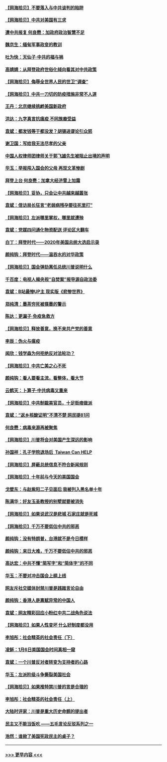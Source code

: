 #### [【网海拾贝】不要落入与中共谈判的陷阱](../pages/nsc993/n12735229.md?t=02061601) 
#### [【网海拾贝】中共对美国有三求](../pages/nsc993/n12735197.md?t=02061601) 
#### [遭中共报复 何良懋：加政府政治智慧不足](../pages/nsc993/n12734323.md?t=02061601) 
#### [魏京生：缅甸军事政变的教训](../pages/nsc993/n12732470.md?t=02061601) 
#### [吐为快：天仙子·中共的福与祸](../pages/nsc993/n12732165.md?t=02061601) 
#### [高婧婧：从拜登政府世俗化倾向看其对中共政策](../pages/nsc993/n12730028.md?t=02061601) 
#### [【网海拾贝】侮辱全世界人民的世卫“调查”](../pages/nsc993/n12727884.md?t=02061601) 
#### [【网海拾贝】中共一刀切的防疫措施非常不人道](../pages/nsc993/n12724879.md?t=02061601) 
#### [王丹：北京继续挑衅美国新政府](../pages/nsc993/n12722456.md?t=02061601) 
#### [洪达：九字真言抗瘟疫 不同族裔受益](../pages/nsc993/n12722448.md?t=02061601) 
#### [袁斌：都发钱等于都没发？胡锡进谬论引众怒](../pages/nsc993/n12722393.md?t=02061601) 
#### [谢卫国：写给我无法尽孝的父亲](../pages/nsc993/n12720325.md?t=02061601) 
#### [中国人权律师团律师关于郭飞雄先生被阻止出境的声明](../pages/nsc993/n12720203.md?t=02061601) 
#### [华玉：举报闯入国会的父母 再现文革惨剧](../pages/nsc993/n12719070.md?t=02061601) 
#### [拜登上台 何良懋：加拿大经济雪上加霜](../pages/nsc993/n12718943.md?t=02061601) 
#### [【网海拾贝】妥协，只会让中共越来越嚣张](../pages/nsc993/n12717392.md?t=02061601) 
#### [袁斌：信访局长狂言“老弱病残孕要往死里打”](../pages/nsc993/n12717343.md?t=02061601) 
#### [【网海拾贝】左派哪里掌权，哪里就遭殃](../pages/nsc993/n12715009.md?t=02061601) 
#### [袁斌：党媒四问通化物资配送 评论区大翻车](../pages/nsc993/n12714950.md?t=02061601) 
#### [白丁：拜登时代——2020年美国总统大选启示录](../pages/nsc993/n12714920.md?t=02061601) 
#### [颜纯钩：拜登时代——温吞水的对华政策](../pages/nsc993/n12713245.md?t=02061601) 
#### [【网海拾贝】国会弹劾离任总统川普说明什么](../pages/nsc993/n12712816.md?t=02061601) 
#### [千百度：电视人揭央视“自焚案”报导源自政法委](../pages/nsc993/n12709760.md?t=02061601) 
#### [袁斌：B站最惨UP主 现实版《悲惨世界》](../pages/nsc993/n12709686.md?t=02061601) 
#### [郑纯清：墨茶穷死被搽墨的警示](../pages/nsc993/n12709262.md?t=02061601) 
#### [陈达：更漏子·免疫急救方](../pages/nsc993/n12709244.md?t=02061601) 
#### [【网海拾贝】释放善意，换不来共产党的善意](../pages/nsc993/n12708361.md?t=02061601) 
#### [李辰：伪火与瘟疫](../pages/nsc993/n12707981.md?t=02061601) 
#### [闻欣：钱学森为何拒绝反对法轮功？](../pages/nsc993/n12707407.md?t=02061601) 
#### [【网海拾贝】中共亡美之心不死](../pages/nsc993/n12707621.md?t=02061601) 
#### [颜纯钩：看人要看主流，看整体，看大节](../pages/nsc993/n12707536.md?t=02061601) 
#### [云鹤天：卜算子‧中共病毒又重来](../pages/nsc993/n12707408.md?t=02061601) 
#### [【网海拾贝】中共制裁美官员，十足街痞做派](../pages/nsc993/n12705115.md?t=02061601) 
#### [袁斌：“返乡核酸证明”不清不楚 网民提81问](../pages/nsc993/n12704982.md?t=02061601) 
#### [何良懋：病毒来源再被聚焦](../pages/nsc993/n12704944.md?t=02061601) 
#### [【网海拾贝】川普将会对美国产生深远的影响](../pages/nsc993/n12703045.md?t=02061601) 
#### [孙国祥：孔子学院退场后  Taiwan Can HELP](../pages/nsc993/n12702430.md?t=02061601) 
#### [【网海拾贝】屏蔽总统信息不符合新闻规则](../pages/nsc993/n12699998.md?t=02061601) 
#### [【网海拾贝】十年前与今天的美国国会](../pages/nsc993/n12696993.md?t=02061601) 
#### [戈壁东：与赵紫阳二子见面后 我被列入黑名单十年](../pages/nsc993/n12696215.md?t=02061601) 
#### [陈满华：好友玉圣教授的别墅就要被消失](../pages/nsc993/n12695411.md?t=02061601) 
#### [【网海拾贝】如果说武汉是悲城 石家庄就是死城](../pages/nsc993/n12694589.md?t=02061601) 
#### [【网海拾贝】千万不要低估中共的邪恶](../pages/nsc993/n12692771.md?t=02061601) 
#### [颜纯钩：没有特朗普，台港就不是今日模样](../pages/nsc993/n12692678.md?t=02061601) 
#### [颜纯钩：来日大难，千万不要低估中共的邪恶](../pages/nsc993/n12692080.md?t=02061601) 
#### [高达宏：中共不懂“简写字”和“简体字”的不同](../pages/nsc993/n12692068.md?t=02061601) 
#### [华玉：不要对冲击国会上纲上线](../pages/nsc993/n12689948.md?t=02061601) 
#### [网友斥社交媒体封禁川普是践踏言论自由](../pages/nsc993/n12687482.md?t=02061601) 
#### [颜纯钩：香港人是禀赋异常的中国人](../pages/nsc993/n12685142.md?t=02061601) 
#### [袁斌：网友精彩回应小粉红中共二战角色说法](../pages/nsc993/n12684994.md?t=02061601) 
#### [【网海拾贝】如果人性变坏 什么好制度都没用](../pages/nsc993/n12683000.md?t=02061601) 
#### [李旭彤：社会精英的社会责任（下）](../pages/nsc993/n12680604.md?t=02061601) 
#### [凌稣：1月6日美国国会时间真相一窥](../pages/nsc993/n12682780.md?t=02061601) 
#### [袁斌：一个川普反对者转变为支持者的心路](../pages/nsc993/n12682700.md?t=02061601) 
#### [华玉：左派阶级斗争撕裂美国社会](../pages/nsc993/n12681226.md?t=02061601) 
#### [【网海拾贝】如果推特禁川普的言是合理的](../pages/nsc993/n12681232.md?t=02061601) 
#### [李旭彤：社会精英的社会责任（上）](../pages/nsc993/n12680501.md?t=02061601) 
#### [大陆时评家：川普是重大历史命题的提出者](../pages/nsc993/n12679904.md?t=02061601) 
#### [民主又不能当饭吃 ——五毛言论反驳系列之一](../pages/nsc993/n12679877.md?t=02061601) 
#### [浩然：谁掀了美国宪政民主的桌子？](../pages/nsc993/n12679850.md?t=02061601) 

----
#### [ >>> 更早内容 <<< ](../indexes/nsc993-earlier.md)
